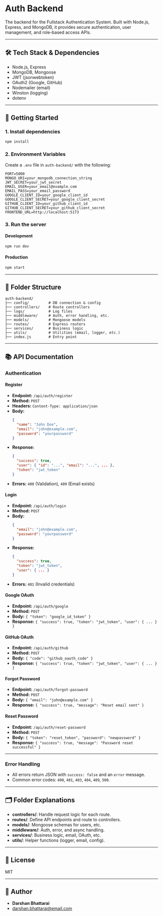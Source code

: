 # Auth Backend

The backend for the Fullstack Authentication System. Built with Node.js, Express, and MongoDB, it provides secure authentication, user management, and role-based access APIs.

---

## 🛠️ Tech Stack & Dependencies

- Node.js, Express
- MongoDB, Mongoose
- JWT (jsonwebtoken)
- OAuth2 (Google, GitHub)
- Nodemailer (email)
- Winston (logging)
- dotenv

---

## 🚀 Getting Started

### 1. Install dependencies

```bash
npm install
```

### 2. Environment Variables

Create a `.env` file in `auth-backend/` with the following:

```
PORT=5000
MONGO_URI=your_mongodb_connection_string
JWT_SECRET=your_jwt_secret
EMAIL_USER=your_email@example.com
EMAIL_PASS=your_email_password
GOOGLE_CLIENT_ID=your_google_client_id
GOOGLE_CLIENT_SECRET=your_google_client_secret
GITHUB_CLIENT_ID=your_github_client_id
GITHUB_CLIENT_SECRET=your_github_client_secret
FRONTEND_URL=http://localhost:5173
```

### 3. Run the server

#### Development

```bash
npm run dev
```

#### Production

```bash
npm start
```

---

## 📁 Folder Structure

```
auth-backend/
├── config/         # DB connection & config
├── controllers/    # Route controllers
├── logs/           # Log files
├── middleware/     # Auth, error handling, etc.
├── models/         # Mongoose models
├── routes/         # Express routers
├── services/       # Business logic
├── utils/          # Utilities (email, logger, etc.)
├── index.js        # Entry point
```

---

## 📚 API Documentation

### Authentication

#### Register

- **Endpoint:** `/api/auth/register`
- **Method:** `POST`
- **Headers:** `Content-Type: application/json`
- **Body:**
  ```json
  {
    "name": "John Doe",
    "email": "john@example.com",
    "password": "yourpassword"
  }
  ```
- **Response:**
  ```json
  {
    "success": true,
    "user": { "id": "...", "email": "...", ... },
    "token": "jwt_token"
  }
  ```
- **Errors:** `400` (Validation), `409` (Email exists)

#### Login

- **Endpoint:** `/api/auth/login`
- **Method:** `POST`
- **Body:**
  ```json
  {
    "email": "john@example.com",
    "password": "yourpassword"
  }
  ```
- **Response:**
  ```json
  {
    "success": true,
    "token": "jwt_token",
    "user": { ... }
  }
  ```
- **Errors:** `401` (Invalid credentials)

#### Google OAuth

- **Endpoint:** `/api/auth/google`
- **Method:** `POST`
- **Body:** `{ "token": "google_id_token" }`
- **Response:** `{ "success": true, "token": "jwt_token", "user": { ... } }`

#### GitHub OAuth

- **Endpoint:** `/api/auth/github`
- **Method:** `POST`
- **Body:** `{ "code": "github_oauth_code" }`
- **Response:** `{ "success": true, "token": "jwt_token", "user": { ... } }`

#### Forgot Password

- **Endpoint:** `/api/auth/forgot-password`
- **Method:** `POST`
- **Body:** `{ "email": "john@example.com" }`
- **Response:** `{ "success": true, "message": "Reset email sent" }`

#### Reset Password

- **Endpoint:** `/api/auth/reset-password`
- **Method:** `POST`
- **Body:** `{ "token": "reset_token", "password": "newpassword" }`
- **Response:** `{ "success": true, "message": "Password reset successful" }`

---

### Error Handling

- All errors return JSON with `success: false` and an `error` message.
- Common error codes: `400`, `401`, `403`, `404`, `409`, `500`.

---

## 🗂️ Folder Explanations

- **controllers/**: Handle request logic for each route.
- **routes/**: Define API endpoints and route to controllers.
- **models/**: Mongoose schemas for users, etc.
- **middleware/**: Auth, error, and async handling.
- **services/**: Business logic, email, OAuth, etc.
- **utils/**: Helper functions (logger, email, config).

---

## 📝 License

MIT

---

## 👤 Author

- **Darshan Bhattarai**
- [darshan.bhattarai@email.com](mailto:darshan.bhattarai@email.com)
